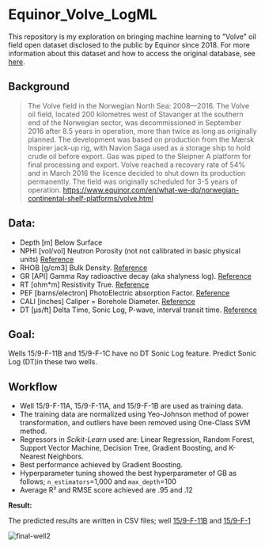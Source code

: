 # Equinor_Volve_LogML

This repository is my exploration on bringing machine learning to "Volve" oil field open dataset disclosed to the public by Equinor since 2018. For more information about this dataset and how to access the original database, see [here](https://www.equinor.com/en/how-and-why/digitalisation-in-our-dna/volve-field-data-village-download.html).

## Background
> The Volve field in the Norwegian North Sea: 2008—2016. 
> The Volve oil field, located 200 kilometres west of Stavanger at the southern end of the Norwegian sector, was decommissioned in September 2016 after 8.5 years in operation, more than twice as long as originally planned. 
> The development was based on production from the Mærsk Inspirer jack-up rig, with Navion Saga used as a storage ship to hold crude oil before export. Gas was piped to the Sleipner A platform for final processing and export. Volve reached a recovery rate of 54% and in March 2016 the licence decided to shut down its production permanently. The field was originally scheduled for 3-5 years of operation.
> https://www.equinor.com/en/what-we-do/norwegian-continental-shelf-platforms/volve.html

## Data:

- Depth [m] Below Surface
- NPHI [vol/vol] Neutron Porosity (not not calibrated in basic physical units) <a href="https://www.glossary.oilfield.slb.com/en/terms/n/neutron_porosity" target="_blank">Reference</a>
- RHOB [g/cm3] Bulk Density. <a href="https://www.sciencedirect.com/topics/engineering/density-log" target="_blank">Reference</a> 
- GR [API] Gamma Ray radioactive decay (aka shalyness log). <a href="https://www.glossary.oilfield.slb.com/en/terms/g/gamma_ray_log" target="_blank">Reference</a> 
- RT [ohm*m] Resistivity True. <a href="https://www.glossary.oilfield.slb.com/en/terms/r/resistivity_log" target="_blank">Reference</a> 
- PEF [barns/electron] PhotoElectric absorption Factor. <a href="https://www.glossary.oilfield.slb.com/en/Terms/p/pef.aspx" target="_blank">Reference</a>
- CALI [inches] Caliper = Borehole Diameter. <a href="https://www.glossary.oilfield.slb.com/en/terms/c/caliper_log" target="_blank">Reference</a>
- DT [μs/ft] Delta Time, Sonic Log, P-wave, interval transit time. <a href="https://en.wikipedia.org/wiki/Sonic_logging" target="_blank">Reference</a>

## Goal:

Wells 15/9-F-11B and 15/9-F-1C have no DT Sonic Log feature.
Predict Sonic Log (DT)in these two wells.


## Workflow

* Well 15/9-F-11A, 15/9-F-11A, and 15/9-F-1B are used as training data.
* The training data are normalized using Yeo-Johnson method of power transformation, and outliers have been removed using One-Class SVM method.
* Regressors in *Scikit-Learn* used are: Linear Regression, Random Forest, Support Vector Machine, Decision Tree, Gradient Boosting, and K-Nearest Neighbors.
* Best performance achieved by Gradient Boosting.
* Hyperparameter tuning showed the best hyperparameter of GB as follows; `n_estimators`=1,000 and `max_depth`=100
* Average R² and RMSE score achieved are .95 and .12 

**Result:**

The predicted results are written in CSV files; well [15/9-F-11B](https://github.com/yohanesnuwara/volve-machine-learning/blob/main/results/15_9-F-11B_Predicted_DT.csv) and [15/9-F-1](https://github.com/yohanesnuwara/volve-machine-learning/blob/main/results/15_9-F-1C_Predicted_DT.csv)

![final-well2](https://user-images.githubusercontent.com/51282928/96087823-aea53500-0eee-11eb-869f-594ff579d528.png)
